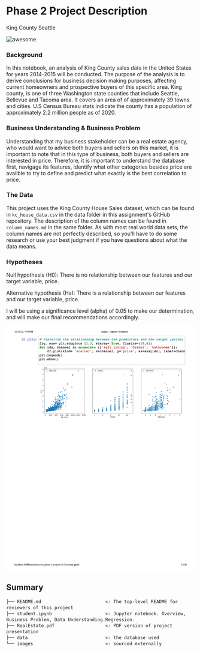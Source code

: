 # Phase 2 Project Description

King County Seattle

![awesome](https://beautifulwashington.com/images/king-county/Seattle%20downtown%20Alaskan%20way%20King%20county.jpg)


### Background
In this notebook, an analysis of King County sales data in the United States for years 2014-2015 will be conducted. The purpose of the analysis is to derive conclusions for business decision making purposes, affecting current homeowners and prospective buyers of this specific area. King county, is one of three Washington state counties that include Seattle, Bellevue and Tacoma area. It covers an area of of approximately 39 towns and cities. U.S Census Bureau stats indicate the county has a population of approximately 2.2 million people as of 2020.

### Business Understanding & Business Problem
Understanding that my business stakeholder can be a real estate agency, who would want to advice both buyers and sellers on this market, it is important to note that in this type of business, both buyers and sellers are interested in price. Therefore, it is important to understand the database first, navigage its features, identify what other categories besides price are availble to try to define and predict what exactly is the best correlation to price.


### The Data

This project uses the King County House Sales dataset, which can be found in  `kc_house_data.csv` in the data folder in this assignment's GitHub repository. The description of the column names can be found in `column_names.md` in the same folder. As with most real world data sets, the column names are not perfectly described, so you'll have to do some research or use your best judgment if you have questions about what the data means.

### Hypotheses

Null hypothesis (H0): There is no relationship between our features and our target variable, price.  

Alternative hypothesis (Ha): There is a relationship between our features and our target variable, price.

I will be using a significance level (alpha) of 0.05 to make our determination, and will make our final recommendations accordingly.

![graph](./Linearity.png)

## Summary
```
├── README.md                        <- The top-level README for reviewers of this project
├── student.ipynb                    <- Jupyter notebook. Overview, Business Problem, Data Understanding.Regression.
├── RealEstate.pdf                   <- PDF version of project presentation
├── data                             <- the database used 
└── images                           <- sourced externally
```
